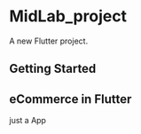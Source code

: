 # MidLab_project

A new Flutter project.

## Getting Started

<h2>eCommerce in Flutter</h2>

just a App
